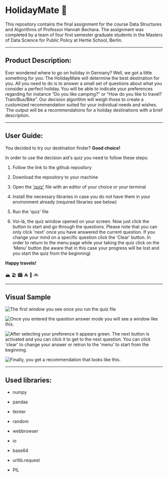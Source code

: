 # HolidayMate  :compass:

This repository contains the final assignment for the course Data Structures and Algorithms of Professor Hannah Bechara. The assignment was completed by a team of four first semester graduate students in the Masters of Data Science for Public Policy at Hertie School, Berlin.

***

## Product Description:

Ever wondered where to go on holiday in Germany? Well, we got a little something for you: The HolidayMate will determine the best destination for you. All you need to do is to answer a small set of questions about what you consider a perfect holiday. You will be able to indicate your preferences regarding for instance “Do you like camping?” or “How do you like to travel? Train/Bus/Bike”. Our decision algorithm will weigh those to create a customized recommendation suited for your individual needs and wishes.  The output will be a recommendations for a holiday destinations with a brief description.

***

## User Guide:

You decided to try our destination finder? **Good choice!** 

In order to use the decision aid's quiz you need to follow these steps: 

1) Follow the link to the github repository 

2) Download the repository to your machine 

3) Open the ['quiz'](docs/quiz.py) file with an editor of your choice or your               terminal 

4) Install the necessary libraries in case you do not have them in your environment        already (required libraries see below) 

5) Run the 'quiz' file 

6) Voi-là, the quiz window opened on your screen. Now just click the button to start and
   go through the questions. Please note that you can only click 'next' once you 
   have answered the current question. If you change your mind on a specific question      click the 'Clear' button. In order to return to the menu page while your taking the     quiz click on the 'Menu' button (be aware that in this case your progress will be       lost and you start the quiz from the beginning)
   
**Happy travels!**

:mountain_snow: :beach_umbrella: :cityscape: :tent: :train2: :bike:
   
   ***
   
## Visual Sample

![The first window you see once you run the quiz file ](https://github.com/[anliwi]/[HolidayMate]/blob/[main]/WIndow_1.jpg?raw=true)

![Once you entered the question answer mode you will see a window like this. ](https://github.com/[anliwi]/[HolidayMate]/blob/[main]/WIndow_2.jpg?raw=true)

![After selecting your preference it appears green. The next button is activated and you can click it to get to the next question. You can click 'clear' to change your answer or retrun to the 'menu' to start from the beginning. ](https://github.com/[anliwi]/[HolidayMate]/blob/[main]/WIndow_3.jpg?raw=true)

![Finally, you get a recommendation that looks like this. ](https://github.com/[anliwi]/[HolidayMate]/blob/[main]/WIndow_4.jpg?raw=true)

***
   
## Used libraries: 

 * numpy 
 
 * pandas 
 
 * tkinter 
 
 * random
 
 * webbrowser
 
 * io
 
 * base64
 
 * urllib.request
 
 * PIL 


